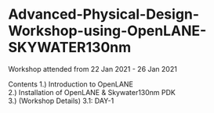 # Advanced-Physical-Design-Workshop-using-OpenLANE-SKYWATER130nm
Workshop attended from 22 Jan 2021 - 26 Jan 2021

Contents
  1.) Introduction to OpenLANE \
  2.) Installation of OpenLANE & Skywater130nm PDK \
  3.) (Workshop Details)
    3.1: DAY-1  
  
